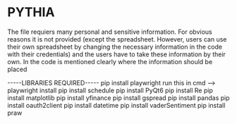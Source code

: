 # PYTHIA
The file requiers many personal and sensitive information. For obvious reasons it is not provided 
(except the spreadsheet. However, users can use their own spreadsheet by changing the necessary information in the code with their credentials)
and the users have to take these information by their own. In the code is mentioned clearly where the information should be placed

-----LIBRARIES REQUIRED-----
pip install playwright
run this in cmd --> playwright install
pip install schedule
pip install PyQt6
pip install Re
pip install matplotlib
pip install yfinance
pip install gspread
pip install pandas
pip install oauth2client
pip install datetime
pip install vaderSentiment
pip install praw
    
